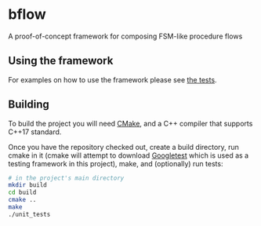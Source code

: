 # bflow
A proof-of-concept framework for composing FSM-like procedure flows

## Using the framework

For examples on how to use the framework please see [the tests](src/test/flow_tests.cpp).

## Building

To build the project you will need [CMake](https://cmake.org/), and a C++ compiler that supports C++17 standard.

Once you have the repository checked out,
create a build directory, 
run cmake in it (cmake will attempt to download [Googletest](https://github.com/google/googletest) which is used as a testing framework in this project),
make, and (optionally) run tests:

```bash
# in the project's main directory
mkdir build
cd build
cmake ..
make
./unit_tests
```
